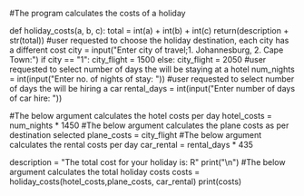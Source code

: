 #The program calculates the costs of a holiday

def holiday_costs(a, b, c):
  total = int(a) + int(b) + int(c)
  return(description + str(total))
#user requested to choose the holiday destination, each city has a different cost
city = input("Enter city of travel;1. Johannesburg, 2. Cape Town:")
if city == "1":
  city_flight = 1500
else:
  city_flight = 2050
#user requested to select number of days the will be staying at a hotel
num_nights = int(input("Enter no. of nights of stay: "))
#user requested to select number of days the will be hiring a car
rental_days = int(input("Enter number of days of car hire: "))

#The below argument calculates the hotel costs per day
hotel_costs = num_nights * 1450
#The below argument calculates the plane costs as per destination selected
plane_costs = city_flight
#The below argument calculates the rental costs per day
car_rental = rental_days * 435

description = "The total cost for your holiday is: R"
print("\n")
#The below argument calculates the total holiday costs
costs = holiday_costs(hotel_costs,plane_costs, car_rental)
print(costs)
